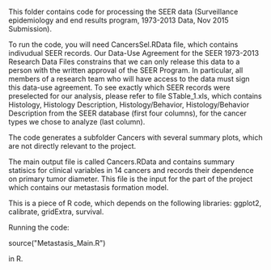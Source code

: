 This folder contains code for processing the SEER data (Surveillance epidemiology and end results program, 1973-2013 Data, Nov 2015 Submission).

To run the code, you will need CancersSel.RData file, which contains indivudual SEER records. 
Our Data-Use Agreement for the SEER 1973-2013 Research Data Files 
constrains that we can only release this data to a person with the written approval of the SEER Program. 
In particular, all members of a research team who will have access to the data must sign this data-use
agreement.
To see exactly which SEER records were preselected for our analysis, please refer to file STable_1.xls, which contains Histology, Histology Description, Histology/Behavior, Histology/Behavior Description from the SEER database (first four columns), for the cancer types we chose to analyze (last column).

The code generates a subfolder Cancers with several summary plots, which are not directly relevant to the project.

The main output file is called Cancers.RData and contains summary statisics for clinical variables in 14 cancers 
and records their dependence on primary tumor diameter. This file is the input for the part of the project which contains
our metastasis formation model.

This is a piece of R code, which depends on the following libraries:
ggplot2, calibrate, gridExtra, survival.

Running the code:

source("Metastasis_Main.R") 

in R.
